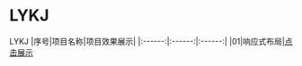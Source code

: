 # LYKJ
LYKJ
|序号|项目名称|项目效果展示|
|:------:|:------:|:------:|
|01|响应式布局|[点击展示](https://aq109.github.io/LYKJ/响应式布局案例/index.html)
